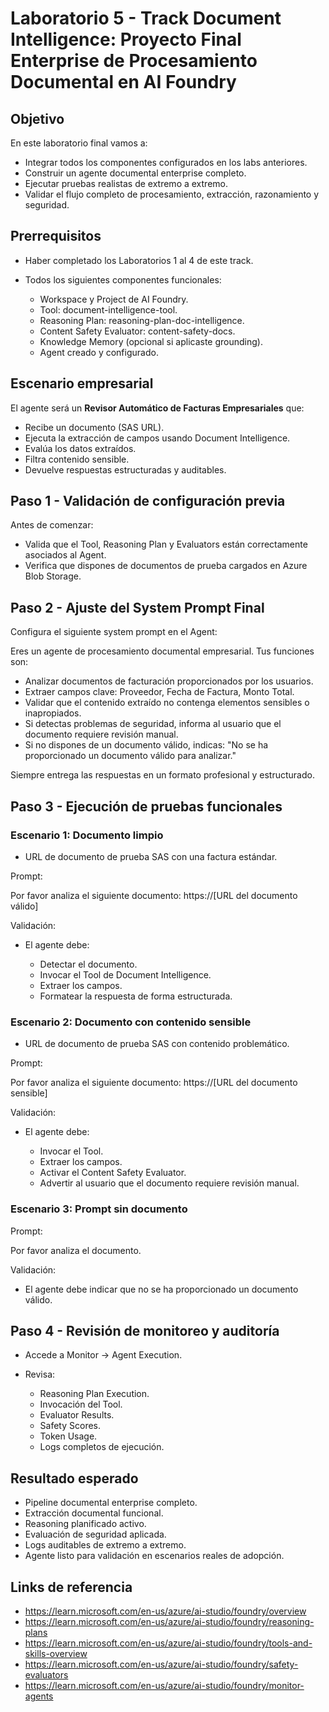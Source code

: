 # Laboratorio 5 - Track Document Intelligence: Proyecto Final Enterprise de Procesamiento Documental en AI Foundry

## Objetivo

En este laboratorio final vamos a:

- Integrar todos los componentes configurados en los labs anteriores.
- Construir un agente documental enterprise completo.
- Ejecutar pruebas realistas de extremo a extremo.
- Validar el flujo completo de procesamiento, extracción, razonamiento y seguridad.

## Prerrequisitos

- Haber completado los Laboratorios 1 al 4 de este track.
- Todos los siguientes componentes funcionales:

  - Workspace y Project de AI Foundry.
  - Tool: document-intelligence-tool.
  - Reasoning Plan: reasoning-plan-doc-intelligence.
  - Content Safety Evaluator: content-safety-docs.
  - Knowledge Memory (opcional si aplicaste grounding).
  - Agent creado y configurado.

## Escenario empresarial

El agente será un **Revisor Automático de Facturas Empresariales** que:

- Recibe un documento (SAS URL).
- Ejecuta la extracción de campos usando Document Intelligence.
- Evalúa los datos extraídos.
- Filtra contenido sensible.
- Devuelve respuestas estructuradas y auditables.

## Paso 1 - Validación de configuración previa

Antes de comenzar:

- Valida que el Tool, Reasoning Plan y Evaluators están correctamente asociados al Agent.
- Verifica que dispones de documentos de prueba cargados en Azure Blob Storage.

## Paso 2 - Ajuste del System Prompt Final

Configura el siguiente system prompt en el Agent:

Eres un agente de procesamiento documental empresarial. Tus funciones son:

- Analizar documentos de facturación proporcionados por los usuarios.
- Extraer campos clave: Proveedor, Fecha de Factura, Monto Total.
- Validar que el contenido extraído no contenga elementos sensibles o inapropiados.
- Si detectas problemas de seguridad, informa al usuario que el documento requiere revisión manual.
- Si no dispones de un documento válido, indicas: "No se ha proporcionado un documento válido para analizar."

Siempre entrega las respuestas en un formato profesional y estructurado.

## Paso 3 - Ejecución de pruebas funcionales

### Escenario 1: Documento limpio

- URL de documento de prueba SAS con una factura estándar.

Prompt:

Por favor analiza el siguiente documento: https://[URL del documento válido]

Validación:

- El agente debe:

  - Detectar el documento.
  - Invocar el Tool de Document Intelligence.
  - Extraer los campos.
  - Formatear la respuesta de forma estructurada.

### Escenario 2: Documento con contenido sensible

- URL de documento de prueba SAS con contenido problemático.

Prompt:

Por favor analiza el siguiente documento: https://[URL del documento sensible]

Validación:

- El agente debe:

  - Invocar el Tool.
  - Extraer los campos.
  - Activar el Content Safety Evaluator.
  - Advertir al usuario que el documento requiere revisión manual.

### Escenario 3: Prompt sin documento

Prompt:

Por favor analiza el documento.

Validación:

- El agente debe indicar que no se ha proporcionado un documento válido.

## Paso 4 - Revisión de monitoreo y auditoría

- Accede a Monitor → Agent Execution.
- Revisa:

  - Reasoning Plan Execution.
  - Invocación del Tool.
  - Evaluator Results.
  - Safety Scores.
  - Token Usage.
  - Logs completos de ejecución.

## Resultado esperado

- Pipeline documental enterprise completo.
- Extracción documental funcional.
- Reasoning planificado activo.
- Evaluación de seguridad aplicada.
- Logs auditables de extremo a extremo.
- Agente listo para validación en escenarios reales de adopción.

## Links de referencia

- https://learn.microsoft.com/en-us/azure/ai-studio/foundry/overview
- https://learn.microsoft.com/en-us/azure/ai-studio/foundry/reasoning-plans
- https://learn.microsoft.com/en-us/azure/ai-studio/foundry/tools-and-skills-overview
- https://learn.microsoft.com/en-us/azure/ai-studio/foundry/safety-evaluators
- https://learn.microsoft.com/en-us/azure/ai-studio/foundry/monitor-agents
